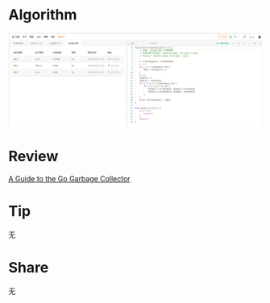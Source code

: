 # Algorithm

![算法](../../../images/temp/ricardoyu-01-30-lc.png "算法")

# Review

[A Guide to the Go Garbage Collector](https://go.dev/doc/gc-guide)

# Tip

无

# Share

无
